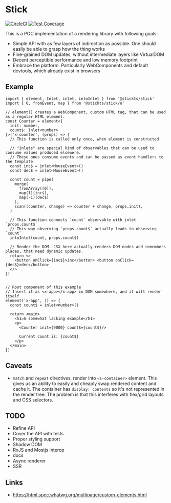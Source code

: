 # Stick

[![CircleCI](https://circleci.com/gh/dcbrwn/stick/tree/dev.svg?style=svg)](https://circleci.com/gh/dcbrwn/stick/tree/dev)
[![Test Coverage](https://api.codeclimate.com/v1/badges/d56309aed4f0a8657ed5/test_coverage)](https://codeclimate.com/github/dcbrwn/stick/test_coverage)

This is a POC implementation of a rendering library with following goals:
- Simple API with as few layers of indirection as possible. One should easily be able to grasp how the thing works
- Fine-grained DOM updates, without intermediate layers like VirtualDOM
- Decent perceptible performance and low memory footprint
- Embrace the platform. Particularly WebComponents and default devtools, which already exist in browsers

## Example

```tsx
import { element, Inlet, inlet, intoInlet } from '@stickts/stick'
import { O, fromEvent, map } from '@stickts/stick/o'

// element() creates a WebComponent, custom HTML tag, that can be used as a regular HTML element.
const Counter = element<{
  init: number,
  count$: Inlet<number>
}>('x-counter', (props) => {
  // This function is called only once, when element is constructed.

  // "inlets" are special kind of observables that can be used to consume values produced elsewere.
  // These ones consume events and can be passed as event handlers to the template
  const inc$ = inlet<MouseEvent>()
  const dec$ = inlet<MouseEvent>()

  const count = pipe(
    merge(
      fromArray([0]),
      map(1)(inc$),
      map(-1)(dec$)
    ),
    scan((counter, change) => counter + change, props.init),
  )

  // This function connects `count` observable with inlet `props.count$`
  // This way observing `props.count$` actually leads to observing `count`
  intoInlet(count, props.count$)

  // Render the DOM. JSX here actually renders DOM nodes and remembers places, that need dynamic updates.
  return <>
    <button onClick={inc$}>inc</button> <button onClick={dec$}>dec</button>
  </>
})


// Root component of this example
// Insert it as <x-app></x-app> in DOM somewhere, and it will render itself
element('x-app', () => {
  const count$ = inlet<number>()

  return <main>
    <h1>A somewhat lacking example</h1>
    <p>
      <Counter init={9000} count$={count$}/>

      Current count is: {count$}
    </p>
  </main>
})
```

## Caveats

- `match` and `repeat` directives, render into `<s-container>` element. This gives us an ability to easily and cheaply swap rendered content and cache it. The container has `display: contents` so it's not represented in the render tree. The problem is that this interferes with flex/grid layouts and CSS selectors.

## TODO

- Refine API
- Cover the API with tests
- Proper styling support
- Shadow DOM
- RxJS and Mostjs interop
- docs
- Async renderer
- SSR

## Links

- https://html.spec.whatwg.org/multipage/custom-elements.html
